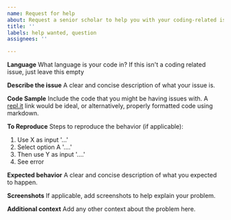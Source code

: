 ```yaml
---
name: Request for help
about: Request a senior scholar to help you with your coding-related issue
title: ''
labels: help wanted, question
assignees: ''

---
```


**Language**
What language is your code in? 
If this isn't a coding related issue, just leave this empty

**Describe the issue**
A clear and concise description of what your issue is.

**Code Sample**
Include the code that you might be having issues with. A [repl.it](https://repl.it) link would be ideal, or alternatively, properly formatted code using markdown.

**To Reproduce**
Steps to reproduce the behavior (if applicable):
1. Use X as input '...'
2. Select option A '....'
3. Then use Y as input '....'
4. See error

**Expected behavior**
A clear and concise description of what you expected to happen.

**Screenshots**
If applicable, add screenshots to help explain your problem.

**Additional context**
Add any other context about the problem here.
